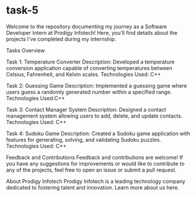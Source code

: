 # task-5
Welcome to the repository documenting my journey as a Software Developer Intern at Prodigy Infotech! Here, you'll find details about the projects I've completed during my internship.

Tasks Overview

Task 1: Temperature Converter Description: Developed a temperature conversion application capable of converting temperatures between Celsius, Fahrenheit, and Kelvin scales. Technologies Used: C++

Task 2: Guessing Game Description: Implemented a guessing game where users guess a randomly generated number within a specified range. Technologies Used:C++

Task 3: Contact Manager System Description: Designed a contact management system allowing users to add, delete, and update contacts. Technologies Used: C++

Task 4: Sudoku Game Description: Created a Sudoku game application with features for generating, solving, and validating Sudoku puzzles. Technologies Used: C++

Feedback and Contributions Feedback and contributions are welcome! If you have any suggestions for improvements or would like to contribute to any of the projects, feel free to open an issue or submit a pull request.

About Prodigy Infotech Prodigy Infotech is a leading technology company dedicated to fostering talent and innovation. Learn more about us here.

